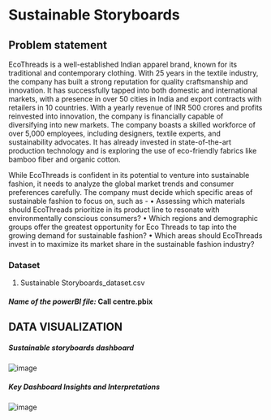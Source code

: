 # Sustainable Storyboards
## Problem statement
EcoThreads is a well-established Indian apparel brand, known for its traditional and contemporary clothing. With 25 years in the textile industry, the company has built a strong reputation for quality craftsmanship and innovation. It has successfully tapped into both 
domestic and international markets, with a presence in over 50 cities in India and export contracts with retailers in 10 countries. With a yearly revenue of INR 500 crores and profits reinvested into innovation, the company 
is financially capable of diversifying into new markets. The company boasts a skilled workforce of over 5,000 employees, including designers, textile experts, and sustainability advocates. It has already invested in state-of-the-art production technology and is exploring 
the use of eco-friendly fabrics like bamboo fiber and organic cotton. 
 
While EcoThreads is confident in its potential to venture into sustainable fashion, it needs to analyze the global market trends and consumer preferences carefully. The company must decide which specific areas of sustainable fashion to focus on, such as - 
• Assessing which materials should EcoThreads prioritize in its product line to resonate with environmentally conscious consumers? 
• Which regions and demographic groups offer the greatest opportunity for Eco Threads to tap into the growing demand for sustainable fashion? 
• Which areas should EcoThreads invest in to maximize its market share in the sustainable fashion industry? 

### Dataset 
1. Sustainable Storyboards_dataset.csv

#### *Name of the powerBI file:*  Call centre.pbix

## DATA VISUALIZATION

##### Sustainable storyboards dashboard
![image](https://github.com/user-attachments/assets/296820db-bfb3-4972-8e5c-52ef8e420c91)

##### Key Dashboard Insights and Interpretations
![image](https://github.com/user-attachments/assets/0b8a6c02-6306-4e9a-a3ba-ef6a87a7ebc4)
